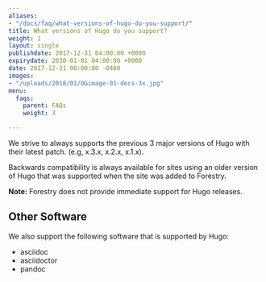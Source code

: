 ```yaml
---
aliases:
- "/docs/faq/what-versions-of-hugo-do-you-support/"
title: What versions of Hugo do you support?
weight: 1
layout: single
publishdate: 2017-12-31 04:00:00 +0000
expirydate: 2030-01-01 04:00:00 +0000
date: 2017-12-31 00:00:00 -0400
images:
- "/uploads/2018/01/OGimage-01-docs-3x.jpg"
menu:
  faqs:
    parent: FAQs
    weight: 3

---
```

We strive to always supports the previous 3 major versions of Hugo with their latest patch. (e.g, x.3.x, x.2.x, x.1.x).

Backwards compatibility is always available for sites using an older version of Hugo that was supported when the site was added to Forestry.

**Note:** Forestry does not provide immediate support for Hugo releases.

## Other Software

We also support the following software that is supported by Hugo:

* asciidoc
* asciidoctor
* pandoc